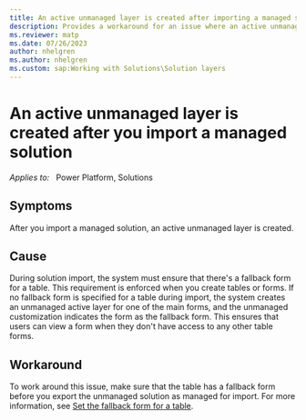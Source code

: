 ```yaml
---
title: An active unmanaged layer is created after importing a managed solution
description: Provides a workaround for an issue where an active unmanaged layer is created after importing a managed solution.
ms.reviewer: matp
ms.date: 07/26/2023
author: nhelgren
ms.author: nhelgren
ms.custom: sap:Working with Solutions\Solution layers
---
```

# An active unmanaged layer is created after you import a managed solution

_Applies to:_ &nbsp; Power Platform, Solutions

## Symptoms

After you import a managed solution, an active unmanaged layer is created.

## Cause

During solution import, the system must ensure that there's a fallback form for a table. This requirement is enforced when you create tables or forms. If no fallback form is specified for a table during import, the system creates an unmanaged active layer for one of the main forms, and the unmanaged customization indicates the form as the fallback form. This ensures that users can view a form when they don't have access to any other table forms.

## Workaround

To work around this issue, make sure that the table has a fallback form before you export the unmanaged solution as managed for import. For more information, see [Set the fallback form for a table](/power-apps/maker/model-driven-apps/control-access-forms#set-the-fallback-form-for-a-table).
